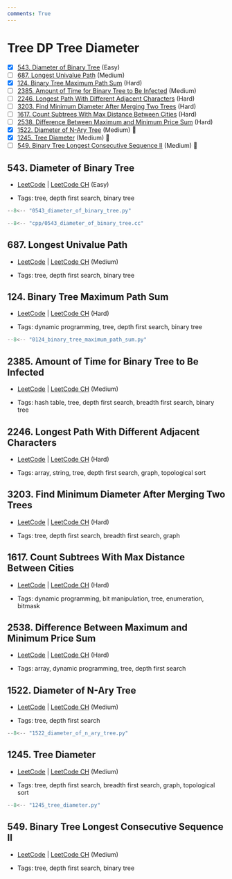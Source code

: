 ```yaml
---
comments: True
---
```


# Tree DP Tree Diameter

- [x] [543. Diameter of Binary Tree](https://leetcode.cn/problems/diameter-of-binary-tree/) (Easy)
- [ ] [687. Longest Univalue Path](https://leetcode.cn/problems/longest-univalue-path/) (Medium)
- [x] [124. Binary Tree Maximum Path Sum](https://leetcode.cn/problems/binary-tree-maximum-path-sum/) (Hard)
- [ ] [2385. Amount of Time for Binary Tree to Be Infected](https://leetcode.cn/problems/amount-of-time-for-binary-tree-to-be-infected/) (Medium)
- [ ] [2246. Longest Path With Different Adjacent Characters](https://leetcode.cn/problems/longest-path-with-different-adjacent-characters/) (Hard)
- [ ] [3203. Find Minimum Diameter After Merging Two Trees](https://leetcode.cn/problems/find-minimum-diameter-after-merging-two-trees/) (Hard)
- [ ] [1617. Count Subtrees With Max Distance Between Cities](https://leetcode.cn/problems/count-subtrees-with-max-distance-between-cities/) (Hard)
- [ ] [2538. Difference Between Maximum and Minimum Price Sum](https://leetcode.cn/problems/difference-between-maximum-and-minimum-price-sum/) (Hard)
- [x] [1522. Diameter of N-Ary Tree](https://leetcode.cn/problems/diameter-of-n-ary-tree/) (Medium) 👑
- [x] [1245. Tree Diameter](https://leetcode.cn/problems/tree-diameter/) (Medium) 👑
- [ ] [549. Binary Tree Longest Consecutive Sequence II](https://leetcode.cn/problems/binary-tree-longest-consecutive-sequence-ii/) (Medium) 👑

## 543. Diameter of Binary Tree

-   [LeetCode](https://leetcode.com/problems/diameter-of-binary-tree/) | [LeetCode CH](https://leetcode.cn/problems/diameter-of-binary-tree/) (Easy)

-   Tags: tree, depth first search, binary tree

```python title="543. Diameter of Binary Tree - Python Solution"
--8<-- "0543_diameter_of_binary_tree.py"
```

```cpp title="543. Diameter of Binary Tree - C++ Solution"
--8<-- "cpp/0543_diameter_of_binary_tree.cc"
```

## 687. Longest Univalue Path

-   [LeetCode](https://leetcode.com/problems/longest-univalue-path/) | [LeetCode CH](https://leetcode.cn/problems/longest-univalue-path/) (Medium)

-   Tags: tree, depth first search, binary tree

## 124. Binary Tree Maximum Path Sum

-   [LeetCode](https://leetcode.com/problems/binary-tree-maximum-path-sum/) | [LeetCode CH](https://leetcode.cn/problems/binary-tree-maximum-path-sum/) (Hard)

-   Tags: dynamic programming, tree, depth first search, binary tree

```python title="124. Binary Tree Maximum Path Sum - Python Solution"
--8<-- "0124_binary_tree_maximum_path_sum.py"
```

## 2385. Amount of Time for Binary Tree to Be Infected

-   [LeetCode](https://leetcode.com/problems/amount-of-time-for-binary-tree-to-be-infected/) | [LeetCode CH](https://leetcode.cn/problems/amount-of-time-for-binary-tree-to-be-infected/) (Medium)

-   Tags: hash table, tree, depth first search, breadth first search, binary tree

## 2246. Longest Path With Different Adjacent Characters

-   [LeetCode](https://leetcode.com/problems/longest-path-with-different-adjacent-characters/) | [LeetCode CH](https://leetcode.cn/problems/longest-path-with-different-adjacent-characters/) (Hard)

-   Tags: array, string, tree, depth first search, graph, topological sort

## 3203. Find Minimum Diameter After Merging Two Trees

-   [LeetCode](https://leetcode.com/problems/find-minimum-diameter-after-merging-two-trees/) | [LeetCode CH](https://leetcode.cn/problems/find-minimum-diameter-after-merging-two-trees/) (Hard)

-   Tags: tree, depth first search, breadth first search, graph

## 1617. Count Subtrees With Max Distance Between Cities

-   [LeetCode](https://leetcode.com/problems/count-subtrees-with-max-distance-between-cities/) | [LeetCode CH](https://leetcode.cn/problems/count-subtrees-with-max-distance-between-cities/) (Hard)

-   Tags: dynamic programming, bit manipulation, tree, enumeration, bitmask

## 2538. Difference Between Maximum and Minimum Price Sum

-   [LeetCode](https://leetcode.com/problems/difference-between-maximum-and-minimum-price-sum/) | [LeetCode CH](https://leetcode.cn/problems/difference-between-maximum-and-minimum-price-sum/) (Hard)

-   Tags: array, dynamic programming, tree, depth first search

## 1522. Diameter of N-Ary Tree

-   [LeetCode](https://leetcode.com/problems/diameter-of-n-ary-tree/) | [LeetCode CH](https://leetcode.cn/problems/diameter-of-n-ary-tree/) (Medium)

-   Tags: tree, depth first search

```python title="1522. Diameter of N-Ary Tree - Python Solution"
--8<-- "1522_diameter_of_n_ary_tree.py"
```

## 1245. Tree Diameter

-   [LeetCode](https://leetcode.com/problems/tree-diameter/) | [LeetCode CH](https://leetcode.cn/problems/tree-diameter/) (Medium)

-   Tags: tree, depth first search, breadth first search, graph, topological sort

```python title="1245. Tree Diameter - Python Solution"
--8<-- "1245_tree_diameter.py"
```

## 549. Binary Tree Longest Consecutive Sequence II

-   [LeetCode](https://leetcode.com/problems/binary-tree-longest-consecutive-sequence-ii/) | [LeetCode CH](https://leetcode.cn/problems/binary-tree-longest-consecutive-sequence-ii/) (Medium)

-   Tags: tree, depth first search, binary tree
